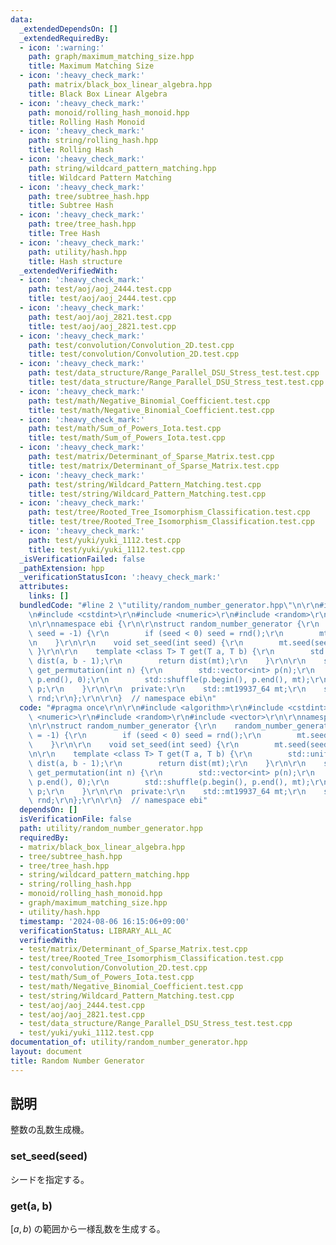 ```yaml
---
data:
  _extendedDependsOn: []
  _extendedRequiredBy:
  - icon: ':warning:'
    path: graph/maximum_matching_size.hpp
    title: Maximum Matching Size
  - icon: ':heavy_check_mark:'
    path: matrix/black_box_linear_algebra.hpp
    title: Black Box Linear Algebra
  - icon: ':heavy_check_mark:'
    path: monoid/rolling_hash_monoid.hpp
    title: Rolling Hash Monoid
  - icon: ':heavy_check_mark:'
    path: string/rolling_hash.hpp
    title: Rolling Hash
  - icon: ':heavy_check_mark:'
    path: string/wildcard_pattern_matching.hpp
    title: Wildcard Pattern Matching
  - icon: ':heavy_check_mark:'
    path: tree/subtree_hash.hpp
    title: Subtree Hash
  - icon: ':heavy_check_mark:'
    path: tree/tree_hash.hpp
    title: Tree Hash
  - icon: ':heavy_check_mark:'
    path: utility/hash.hpp
    title: Hash structure
  _extendedVerifiedWith:
  - icon: ':heavy_check_mark:'
    path: test/aoj/aoj_2444.test.cpp
    title: test/aoj/aoj_2444.test.cpp
  - icon: ':heavy_check_mark:'
    path: test/aoj/aoj_2821.test.cpp
    title: test/aoj/aoj_2821.test.cpp
  - icon: ':heavy_check_mark:'
    path: test/convolution/Convolution_2D.test.cpp
    title: test/convolution/Convolution_2D.test.cpp
  - icon: ':heavy_check_mark:'
    path: test/data_structure/Range_Parallel_DSU_Stress_test.test.cpp
    title: test/data_structure/Range_Parallel_DSU_Stress_test.test.cpp
  - icon: ':heavy_check_mark:'
    path: test/math/Negative_Binomial_Coefficient.test.cpp
    title: test/math/Negative_Binomial_Coefficient.test.cpp
  - icon: ':heavy_check_mark:'
    path: test/math/Sum_of_Powers_Iota.test.cpp
    title: test/math/Sum_of_Powers_Iota.test.cpp
  - icon: ':heavy_check_mark:'
    path: test/matrix/Determinant_of_Sparse_Matrix.test.cpp
    title: test/matrix/Determinant_of_Sparse_Matrix.test.cpp
  - icon: ':heavy_check_mark:'
    path: test/string/Wildcard_Pattern_Matching.test.cpp
    title: test/string/Wildcard_Pattern_Matching.test.cpp
  - icon: ':heavy_check_mark:'
    path: test/tree/Rooted_Tree_Isomorphism_Classification.test.cpp
    title: test/tree/Rooted_Tree_Isomorphism_Classification.test.cpp
  - icon: ':heavy_check_mark:'
    path: test/yuki/yuki_1112.test.cpp
    title: test/yuki/yuki_1112.test.cpp
  _isVerificationFailed: false
  _pathExtension: hpp
  _verificationStatusIcon: ':heavy_check_mark:'
  attributes:
    links: []
  bundledCode: "#line 2 \"utility/random_number_generator.hpp\"\n\r\n#include <algorithm>\r\
    \n#include <cstdint>\r\n#include <numeric>\r\n#include <random>\r\n#include <vector>\r\
    \n\r\nnamespace ebi {\r\n\r\nstruct random_number_generator {\r\n    random_number_generator(int\
    \ seed = -1) {\r\n        if (seed < 0) seed = rnd();\r\n        mt.seed(seed);\r\
    \n    }\r\n\r\n    void set_seed(int seed) {\r\n        mt.seed(seed);\r\n   \
    \ }\r\n\r\n    template <class T> T get(T a, T b) {\r\n        std::uniform_int_distribution<T>\
    \ dist(a, b - 1);\r\n        return dist(mt);\r\n    }\r\n\r\n    std::vector<int>\
    \ get_permutation(int n) {\r\n        std::vector<int> p(n);\r\n        std::iota(p.begin(),\
    \ p.end(), 0);\r\n        std::shuffle(p.begin(), p.end(), mt);\r\n        return\
    \ p;\r\n    }\r\n\r\n  private:\r\n    std::mt19937_64 mt;\r\n    std::random_device\
    \ rnd;\r\n};\r\n\r\n}  // namespace ebi\n"
  code: "#pragma once\r\n\r\n#include <algorithm>\r\n#include <cstdint>\r\n#include\
    \ <numeric>\r\n#include <random>\r\n#include <vector>\r\n\r\nnamespace ebi {\r\
    \n\r\nstruct random_number_generator {\r\n    random_number_generator(int seed\
    \ = -1) {\r\n        if (seed < 0) seed = rnd();\r\n        mt.seed(seed);\r\n\
    \    }\r\n\r\n    void set_seed(int seed) {\r\n        mt.seed(seed);\r\n    }\r\
    \n\r\n    template <class T> T get(T a, T b) {\r\n        std::uniform_int_distribution<T>\
    \ dist(a, b - 1);\r\n        return dist(mt);\r\n    }\r\n\r\n    std::vector<int>\
    \ get_permutation(int n) {\r\n        std::vector<int> p(n);\r\n        std::iota(p.begin(),\
    \ p.end(), 0);\r\n        std::shuffle(p.begin(), p.end(), mt);\r\n        return\
    \ p;\r\n    }\r\n\r\n  private:\r\n    std::mt19937_64 mt;\r\n    std::random_device\
    \ rnd;\r\n};\r\n\r\n}  // namespace ebi"
  dependsOn: []
  isVerificationFile: false
  path: utility/random_number_generator.hpp
  requiredBy:
  - matrix/black_box_linear_algebra.hpp
  - tree/subtree_hash.hpp
  - tree/tree_hash.hpp
  - string/wildcard_pattern_matching.hpp
  - string/rolling_hash.hpp
  - monoid/rolling_hash_monoid.hpp
  - graph/maximum_matching_size.hpp
  - utility/hash.hpp
  timestamp: '2024-08-06 16:15:06+09:00'
  verificationStatus: LIBRARY_ALL_AC
  verifiedWith:
  - test/matrix/Determinant_of_Sparse_Matrix.test.cpp
  - test/tree/Rooted_Tree_Isomorphism_Classification.test.cpp
  - test/convolution/Convolution_2D.test.cpp
  - test/math/Sum_of_Powers_Iota.test.cpp
  - test/math/Negative_Binomial_Coefficient.test.cpp
  - test/string/Wildcard_Pattern_Matching.test.cpp
  - test/aoj/aoj_2444.test.cpp
  - test/aoj/aoj_2821.test.cpp
  - test/data_structure/Range_Parallel_DSU_Stress_test.test.cpp
  - test/yuki/yuki_1112.test.cpp
documentation_of: utility/random_number_generator.hpp
layout: document
title: Random Number Generator
---
```


## 説明

整数の乱数生成機。

### set_seed(seed)

シードを指定する。

### get(a, b)

$[a, b)$ の範囲から一様乱数を生成する。